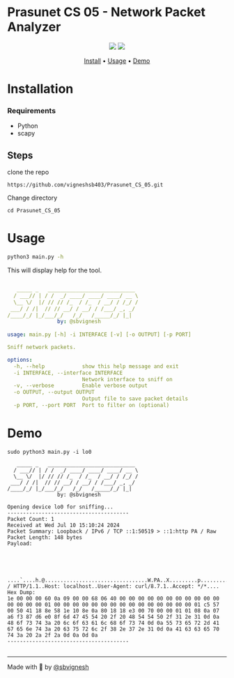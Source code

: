 # Prasunet CS 05 - Network Packet Analyzer

<p align="center">
<a href="https://twitter.com/sbvignesh"><img src="https://img.shields.io/twitter/follow/sbvignesh.svg?logo=x"></a>
<a href="https://github.com/vigneshsb403/Prasunet_CS_03/issues"><img src="https://img.shields.io/badge/contributions-welcome-brightgreen.svg?style=flat"></a>

</p>

<p align="center">
  <a href="#installation">Install</a> •
  <a href="#usage">Usage</a> •
  <a href="#demo">Demo</a>
</p>

# Installation

### Requirements

 * Python
 * scapy

## Steps

clone the repo
```
https://github.com/vigneshsb403/Prasunet_CS_05.git
```
Change directory
```
cd Prasunet_CS_05
```

# Usage
```bash
python3 main.py -h
```
This will display help for the tool.
```yaml

   _____ _   ____________________________ 
  / ___// | / /  _/ ____/ ____/ ____/ __ \
  \__ \/  |/ // // /_  / /_  / __/ / /_/ /
 ___/ / /|  // // __/ / __/ / /___/ _, _/ 
/____/_/ |_/___/_/   /_/   /_____/_/ |_|  
                by: @sbvignesh                                          
          
usage: main.py [-h] -i INTERFACE [-v] [-o OUTPUT] [-p PORT]

Sniff network packets.

options:
  -h, --help            show this help message and exit
  -i INTERFACE, --interface INTERFACE
                        Network interface to sniff on
  -v, --verbose         Enable verbose output
  -o OUTPUT, --output OUTPUT
                        Output file to save packet details
  -p PORT, --port PORT  Port to filter on (optional)
```

# Demo

```
sudo python3 main.py -i lo0

   _____ _   ____________________________ 
  / ___// | / /  _/ ____/ ____/ ____/ __ \
  \__ \/  |/ // // /_  / /_  / __/ / /_/ /
 ___/ / /|  // // __/ / __/ / /___/ _, _/ 
/____/_/ |_/___/_/   /_/   /_____/_/ |_|  
                by: @sbvignesh                                          
          
Opening device lo0 for sniffing...
---------------------------------------
Packet Count: 1
Received at Wed Jul 10 15:10:24 2024
Packet Summary: Loopback / IPv6 / TCP ::1:50519 > ::1:http PA / Raw
Packet Length: 148 bytes
Payload:





....`....h.@.................................W.PA..X.........p.............mGET / HTTP/1.1..Host: localhost..User-Agent: curl/8.7.1..Accept: */*....
Hex Dump:
1e 00 00 00 60 0a 09 00 00 68 06 40 00 00 00 00 00 00 00 00 00 00 00 00 00 00 00 01 00 00 00 00 00 00 00 00 00 00 00 00 00 00 00 01 c5 57 00 50 41 18 8e 58 1e 10 8e 0a 80 18 18 e3 00 70 00 00 01 01 08 0a 07 a6 f3 87 d6 e0 8f 6d 47 45 54 20 2f 20 48 54 54 50 2f 31 2e 31 0d 0a 48 6f 73 74 3a 20 6c 6f 63 61 6c 68 6f 73 74 0d 0a 55 73 65 72 2d 41 67 65 6e 74 3a 20 63 75 72 6c 2f 38 2e 37 2e 31 0d 0a 41 63 63 65 70 74 3a 20 2a 2f 2a 0d 0a 0d 0a
---------------------------------------


```

---
Made with 🩵 by [@sbvignesh](https://twitter.com/sbvignesh)
